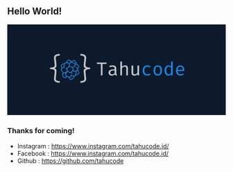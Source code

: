 ## Hello World!

![Tahucode Logo](/images/tahucode_logo.jpg)

### Thanks for coming!

* Instagram : https://www.instagram.com/tahucode.id/
* Facebook  : https://www.instagram.com/tahucode.id/
* Github    : https://github.com/tahucode
